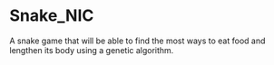 # Snake_NIC

A snake game that will be able to find the most ways to eat food and lengthen its body using a genetic algorithm.
